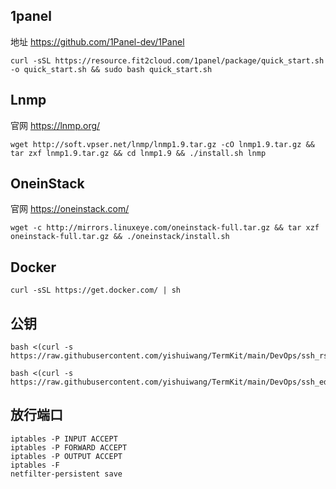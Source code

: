 ## 1panel
地址 https://github.com/1Panel-dev/1Panel

```
curl -sSL https://resource.fit2cloud.com/1panel/package/quick_start.sh -o quick_start.sh && sudo bash quick_start.sh
```

## Lnmp

官网 https://lnmp.org/

```
wget http://soft.vpser.net/lnmp/lnmp1.9.tar.gz -cO lnmp1.9.tar.gz && tar zxf lnmp1.9.tar.gz && cd lnmp1.9 && ./install.sh lnmp
```

## OneinStack

官网 https://oneinstack.com/

````
wget -c http://mirrors.linuxeye.com/oneinstack-full.tar.gz && tar xzf oneinstack-full.tar.gz && ./oneinstack/install.sh
````

## Docker

````
curl -sSL https://get.docker.com/ | sh
````

## 公钥

````
bash <(curl -s https://raw.githubusercontent.com/yishuiwang/TermKit/main/DevOps/ssh_rsa.sh)
````

```
bash <(curl -s https://raw.githubusercontent.com/yishuiwang/TermKit/main/DevOps/ssh_ed25519.sh)
```

## 放行端口
```
iptables -P INPUT ACCEPT
iptables -P FORWARD ACCEPT
iptables -P OUTPUT ACCEPT
iptables -F
netfilter-persistent save
```
